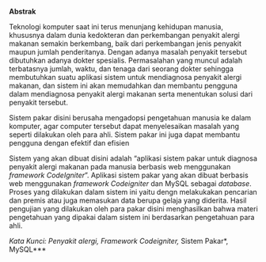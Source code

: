 **Abstrak**

Teknologi komputer saat ini terus menunjang kehidupan manusia, khususnya dalam dunia kedokteran dan perkembangan penyakit alergi makanan semakin berkembang, baik dari perkembangan jenis penyakit maupun jumlah penderitanya. Dengan adanya masalah penyakit tersebut dibutuhkan adanya dokter spesialis. Permasalahan yang muncul adalah terbatasnya jumlah, waktu, dan tenaga dari seorang dokter sehingga membutuhkan suatu aplikasi sistem untuk mendiagnosa penyakit alergi makanan, dan sistem ini akan memudahkan dan membantu pengguna dalam mendiagnosa penyakit alergi makanan serta menentukan solusi dari penyakit tersebut.

Sistem pakar disini berusaha mengadopsi pengetahuan manusia ke dalam komputer, agar computer tersebut dapat menyelesaikan masalah yang seperti dilakukan oleh para ahli. Sistem pakar ini juga dapat membantu pengguna dengan efektif dan efisien

Sistem yang akan dibuat disini adalah “aplikasi sistem pakar untuk diagnosa penyakit alergi makanan pada manusia berbasis web menggunakan *framework CodeIgniter*”. Aplikasi sistem pakar yang akan dibuat berbasis web menggunakan *framework Codeigniter* dan MySQL sebagai *database*. Proses yang dilakukan dalam sistem ini yaitu dengn melakukakan pencarian dan premis atau juga memasukan data berupa gelaja yang diderita. Hasil pengujian yang dilakukan oleh para pakar disini menghasilkan bahwa materi pengetahuan yang dipakai dalam sistem ini berdasarkan pengetahuan para ahli.

**Kata Kunci: Penyakit alergi*, Framework Codeigniter,* Sistem Pakar*, MySQL***
